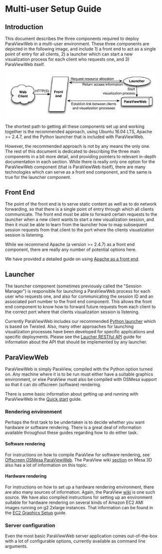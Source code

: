 # Multi-user Setup Guide

## Introduction

This document describes the three components required to deploy ParaViewWeb in a multi-user environment.  These three components are depicted in the following image, and include 1) a front end to act as a single point of entry for all clients, 2) a launcher which can start a new visualization process for each client who requests one, and 3) ParaViewWeb itself.

<center>
<img src='multi_user_setup/pvw-3comp-resize.png' title='The three components of multi-user ParaViewWeb'/>
</center>

The shortest path to getting all these components set up and working together is the recommended approach, using Ubuntu 16.04 LTS, Apache >= 2.4.7, and the Python launcher that is included with ParaViewWeb. 

However, the recommended approach is not by any means the only one.  The rest of this document is dedicated to describing the three main components in a bit more detail, and providing pointers to relevant in-depth documentation in each section.  While there is really only one option for the ParaViewWeb component (that is ParaViewWeb itself), there are many technologies which can serve as a front end component, and the same is true for the launcher component.

## Front End

The point of the front end is to serve static content as well as to do network forwarding, so that there is a single point of entry through which all clients communicate.  The front end must be able to forward certain requests to the launcher when a new client wants to start a new visualization session, and then it must be able to learn from the launcher how to map subsequent session requests from that client to the port where the clients visualization session is listening.

While we recommend Apache (a version >= 2.4.7) as a front end component, there are really any number of potential options here. 

We have provided a detailed guide on using [Apache as a front end](/paraviewweb/docs/guides/apache_front_end.html).

## Launcher

The launcher component (sometimes previously called the "Session Manager") is responsible for launching a ParaViewWeb process for each user who requests one, and also for communicating the session ID and an associated port number to the front end component.  This allows the front end component to know how to forward future requests from each client to the correct port where that clients visualization session is listening.

Currently ParaViewWeb includes our recommended [Python launcher](/paraviewweb/docs/guides/python_launcher.html) which is based on Twisted.  Also, many other approaches for launching visualization processes have been developed for specific applications and specific deployments.  Please see the [Laucher RESTful API](/paraviewweb/docs/guides/launcher_api.html) guide for information about the API that should be implemented by any launcher.

## ParaViewWeb

ParaViewWeb is simply ParaView, compiled with the Python option turned on.  Any machine where it is to be run must either have a suitable graphics environment, or else ParaView must also be compiled with OSMesa support so that it can do offscreen (software) rendering.

There is some basic information about getting up and running with ParaViewWeb in the [Quick start](/paraviewweb/docs/guides/quick_start.html) guide.

### Rendering environment

Perhaps the first task to be undertaken is to decide whether you want hardware or software rendering.  There is a great deal of information available throughout these guides regarding how to do either task.

#### Software rendering

For instructions on how to compile ParaView for software rendering, see [Offscreen OSMesa ParaViewWeb](/paraviewweb/docs/guides/os_mesa.html).  The ParaView wiki [section](http://www.paraview.org/Wiki/ParaView_And_Mesa_3D) on Mesa 3D also has a lot of information on this topic.

#### Hardware rendering

For instructions on how to set up a hardware rendering environment, there are also many sources of information.  Again, the ParaView [wiki](http://www.paraview.org/Wiki/ParaView) is one such source.  We have also compiled instructions for setting up an environment suitable for hardware rendering on several kinds of Amazon EC2 AMI images running on g2.2xlarge instances.  That information can be found in the [EC2 Graphics Setup](/paraviewweb/docs/guides/graphics_on_ec2_g2.html) guide.

### Server configuration

Even the most basic ParaViewWeb server application comes out-of-the-box with a lot of configurable options, currently available as command line arguments.
